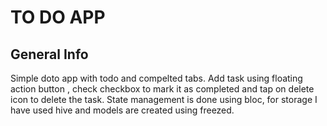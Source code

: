# TO DO APP 
## General Info
Simple doto app with todo and compelted tabs. Add task using floating action button , check checkbox to mark it as completed and tap on delete icon to delete the task. State management is done using bloc, for storage I have used hive and models are created using freezed.
